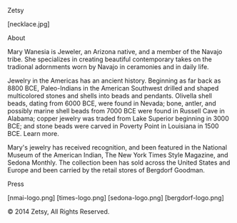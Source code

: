 <!-- Level 1 header --> 
Zetsy

<!-- featured image -->
[necklace.jpg]

<!-- level 2 header -->
About

<!-- paragraph -->
Mary Wanesia is Jeweler, an Arizona native, and a member of the Navajo tribe. She specializes in creating beautiful contemporary takes on the tradional adornments worn by Navajo in ceramonies and in daily life.

<!-- paragraph -->
Jewelry in the Americas has an ancient history. Beginning as far back as 8800 BCE, Paleo-Indians in the American Southwest drilled and shaped multicolored stones and shells into beads and pendants. Olivella shell beads, dating from 6000 BCE, were found in Nevada; bone, antler, and possibly marine shell beads from 7000 BCE were found in Russell Cave in Alabama; copper jewelry was traded from Lake Superior beginning in 3000 BCE; and stone beads were carved in Poverty Point in Louisiana in 1500 BCE. Learn more.
<!-- Note: "Learn more" links to: http://en.wikipedia.org/wiki/Native_American_jewelry -->

<!-- paragraph -->
Mary's jewelry has received recognition, and been featured in the National Museum of the American Indian, The New York Times Style Magazine, and Sedona Monthly. The collection been has sold across the United States and Europe and been carried by the retail stores of Bergdorf Goodman.

<!-- level 2 header -->
Press

<!-- press images -->
[nmai-logo.png]<!-- links to: http://nmai.si.edu -->
[times-logo.png]<!-- links to: http://www.nytimes.com/pages/t-magazine/ -->
[sedona-logo.png]<!-- links to: http://www.sedonamonthly.com -->
[bergdorf-logo.png]<!-- links to: http://www.bergdorfgoodman.com/ -->

<!-- paragraph -->&copy; 2014 Zetsy, All Rights Reserved.
